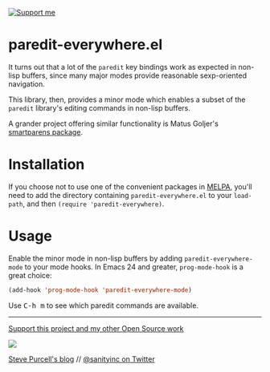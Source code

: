 <a href="https://www.patreon.com/sanityinc"><img alt="Support me" src="https://img.shields.io/badge/Support%20Me-%F0%9F%92%97-ff69b4.svg"></a>

paredit-everywhere.el
=====================

It turns out that a lot of the `paredit` key bindings work as
expected in non-lisp buffers, since many major modes provide
reasonable sexp-oriented navigation.

This library, then, provides a minor mode which enables a subset
of the `paredit` library's editing commands in non-lisp buffers.

A grander project offering similar functionality is Matus Goljer's
[smartparens package](https://github.com/Fuco1/smartparens).

Installation
=============

If you choose not to use one of the convenient packages in
[MELPA][melpa], you'll need to add the
directory containing `paredit-everywhere.el` to your `load-path`, and then
`(require 'paredit-everywhere)`.

Usage
=====

Enable the minor mode in non-lisp buffers by adding `paredit-everywhere-mode` to
your mode hooks. In Emacs 24 and greater, `prog-mode-hook` is a great choice:

```lisp
(add-hook 'prog-mode-hook 'paredit-everywhere-mode)
```

Use <kbd>C-h m</kbd> to see which paredit commands are available.

[melpa]: http://melpa.org

<hr>

[Support this project and my other Open Source work](https://www.patreon.com/sanityinc)

[![](http://www.linkedin.com/img/webpromo/btn_liprofile_blue_80x15.png)](http://uk.linkedin.com/in/stevepurcell)

[Steve Purcell's blog](http://www.sanityinc.com/) // [@sanityinc on Twitter](https://twitter.com/sanityinc)

